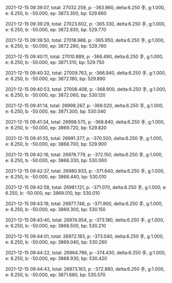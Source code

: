 2021-12-15 09:39:07, total: 27032.259, p: -363.980, delta:6.250 手, g:1.000, e: 6.250, b: -50.000, ep: 3873.300, bp: 529.660

2021-12-15 09:39:29, total: 27023.602, p: -365.330, delta:6.250 手, g:1.000, e: 6.250, b: -50.000, ep: 3872.830, bp: 529.770

2021-12-15 09:39:50, total: 27018.988, p: -365.950, delta:6.250 手, g:1.000, e: 6.250, b: -50.000, ep: 3872.290, bp: 529.780

2021-12-15 09:40:11, total: 27010.889, p: -366.490, delta:6.250 手, g:1.000, e: 6.250, b: -50.000, ep: 3871.510, bp: 529.750

2021-12-15 09:40:32, total: 27009.763, p: -366.940, delta:6.250 手, g:1.000, e: 6.250, b: -50.000, ep: 3872.180, bp: 529.890

2021-12-15 09:40:53, total: 27008.408, p: -368.900, delta:6.250 手, g:1.000, e: 6.250, b: -50.000, ep: 3872.060, bp: 530.120

2021-12-15 09:41:14, total: 26998.267, p: -369.020, delta:6.250 手, g:1.000, e: 6.250, b: -50.000, ep: 3871.300, bp: 530.040

2021-12-15 09:41:34, total: 26998.575, p: -368.840, delta:6.250 手, g:1.000, e: 6.250, b: -50.000, ep: 3869.720, bp: 529.820

2021-12-15 09:41:55, total: 26991.377, p: -370.500, delta:6.250 手, g:1.000, e: 6.250, b: -50.000, ep: 3868.700, bp: 529.900

2021-12-15 09:42:16, total: 26978.779, p: -372.150, delta:6.250 手, g:1.000, e: 6.250, b: -50.000, ep: 3868.330, bp: 530.060

2021-12-15 09:42:37, total: 26980.933, p: -371.640, delta:6.250 手, g:1.000, e: 6.250, b: -50.000, ep: 3868.440, bp: 530.010

2021-12-15 09:42:58, total: 26981.121, p: -371.070, delta:6.250 手, g:1.000, e: 6.250, b: -50.000, ep: 3869.010, bp: 530.010

2021-12-15 09:43:19, total: 26977.746, p: -371.900, delta:6.250 手, g:1.000, e: 6.250, b: -50.000, ep: 3869.300, bp: 530.150

2021-12-15 09:43:40, total: 26974.954, p: -373.180, delta:6.250 手, g:1.000, e: 6.250, b: -50.000, ep: 3868.500, bp: 530.210

2021-12-15 09:44:01, total: 26972.183, p: -373.040, delta:6.250 手, g:1.000, e: 6.250, b: -50.000, ep: 3869.040, bp: 530.260

2021-12-15 09:44:22, total: 26964.786, p: -374.430, delta:6.250 手, g:1.000, e: 6.250, b: -50.000, ep: 3868.930, bp: 530.420

2021-12-15 09:44:43, total: 26973.183, p: -372.880, delta:6.250 手, g:1.000, e: 6.250, b: -50.000, ep: 3871.680, bp: 530.570